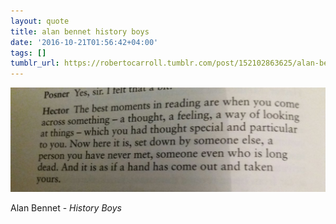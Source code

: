 ```yaml
---
layout: quote
title: alan bennet history boys
date: '2016-10-21T01:56:42+04:00'
tags: []
tumblr_url: https://robertocarroll.tumblr.com/post/152102863625/alan-bennet-history-boys
---
```

<img src="/images/quotes/tumblr_ofdv6iXi0w1u0ytjpo1_1280.jpg"/><br/><p>Alan Bennet - <em>History Boys</em></p>
